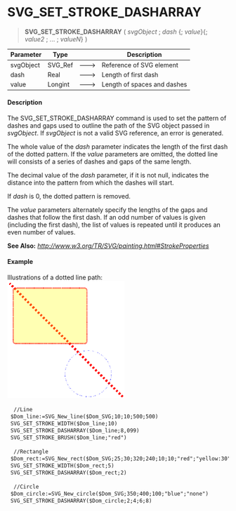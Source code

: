 # SVG_SET_STROKE_DASHARRAY

>**SVG_SET_STROKE_DASHARRAY** ( *svgObject* ; *dash* {; *value*}{; *value2* ; ... ; *valueN*} )

| Parameter | Type |  | Description |
| --- | --- | --- | --- |
| svgObject | SVG_Ref | &#x1F852; | Reference of SVG element |
| dash | Real | &#x1F852; | Length of first dash |
| value | Longint | &#x1F852; | Length of spaces and dashes |



#### Description 

The SVG\_SET\_STROKE\_DASHARRAY command is used to set the pattern of dashes and gaps used to outline the path of the SVG object passed in *svgObject*. If *svgObject* is not a valid SVG reference, an error is generated.

The whole value of the *dash* parameter indicates the length of the first dash of the dotted pattern. If the *value* parameters are omitted, the dotted line will consists of a series of dashes and gaps of the same length.

The decimal value of the *dash* parameter, if it is not null, indicates the distance into the pattern from which the dashes will start.

If *dash* is 0, the dotted pattern is removed.

The *value* parameters alternately specify the lengths of the gaps and dashes that follow the first dash. If an odd number of values is given (including the first dash), the list of values is repeated until it produces an even number of values.

**See Also:** *http://www.w3.org/TR/SVG/painting.html#StrokeProperties*

#### Example 

Illustrations of a dotted line path:  
![](../images/pict359111.en.png)

```4d
  //Line
 $Dom_line:=SVG_New_line($Dom_SVG;10;10;500;500)
 SVG_SET_STROKE_WIDTH($Dom_line;10)
 SVG_SET_STROKE_DASHARRAY($Dom_line;8,099)
 SVG_SET_STROKE_BRUSH($Dom_line;"red")
 
  //Rectangle
 $Dom_rect:=SVG_New_rect($Dom_SVG;25;30;320;240;10;10;"red";"yellow:30")
 SVG_SET_STROKE_WIDTH($Dom_rect;5)
 SVG_SET_STROKE_DASHARRAY($Dom_rect;2)
 
  //Circle
 $Dom_circle:=SVG_New_circle($Dom_SVG;350;400;100;"blue";"none")
 SVG_SET_STROKE_DASHARRAY($Dom_circle;2;4;6;8)
```
